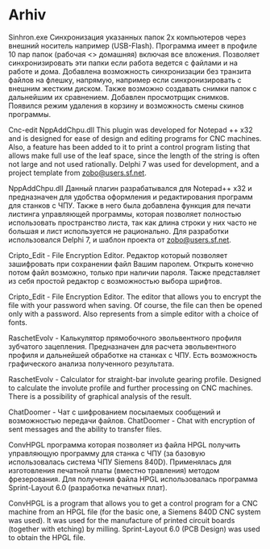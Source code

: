 # Arhiv
Sinhron.exe
Синхронизация указанных папок 2х компьютеров через внешний носитель например (USB-Flash). Программа имеет в профиле 10 пар папок (рабочая <> домашняя) включая все вложения. Позволяет синхронизировать эти папки если работа ведется с файлами и на работе и дома. Добавлена возможность синхронизации без транзита файлов на флешку, напрямую, например если синхронизировать с внешним жестким диском. Также возможно создавать снимки папок с дальнейшим их сравнением. Добавлен просмотрщик снимков. Появился режим удаления в корзину и возможность смены скинов программы.

Cnc-edit NppAddChpu.dll
This plugin was developed for Notepad ++ x32 and is designed for ease of design and
  editing programs for CNC machines.   Also, a feature has been added to it to print a control program listing that allows   make full use of the leaf space, since the length of the string is often not large and   not used rationally.   Delphi 7 was used for development, and a project template from zobo@users.sf.net.
  
NppAddChpu.dll
 Данный плагин разрабатывался для Notepad++ x32  и предназначен для удобства оформления и 
редактирования программ для станков с ЧПУ. Также в него была добавлена функция для печати листинга управляющей программы, которая позволяет полностью использовать пространство листа, так как длина строки у них часто не большая и лист используется не рационально. Для разработки использовался Delphi 7, и шаблон проекта от zobo@users.sf.net.

Cripto_Edit - File Encryption Editor. 
  Редактор который позволяет зашифровать при сохранении файл Вашим паролем.
Открыть конечно потом файл возможно, только при наличии пароля. Также представляет
из себя простой редактор с возможностью выбора шрифтов.

Cripto_Edit - File Encryption Editor. 
The editor that allows you to encrypt the file with your password when saving.
Of course, the file can then be opened only with a password. Also represents
from a simple editor with a choice of fonts.

RaschetEvolv - Калькулятор прямобочного эвольвентного профиля зубчатого зацепления. 
Предназначен для расчета эвольвентного профиля и дальнейшей обработке на 
станках с ЧПУ. Есть возможность графического анализа полученного результата.

RaschetEvolv - Calculator for straight-bar involute gearing profile.
Designed to calculate the involute profile and further processing on
CNC machines. There is a possibility of graphical analysis of the result.

ChatDoomer - Чат с шифрованием посылаемых сообщений и возможностью передачи файлов.
ChatDoomer - Chat with encryption of sent messages and the ability to transfer files.

ConvHPGL программа которая позволяет из файла HPGL получить управляющую программу 
для станка с ЧПУ (за базовую использовалась система ЧПУ Siemens 840D). Применялась 
для изготовления печатной платы (вместно травления) методом фрезерования. Для получения
файла HPGL использовалась программа Sprint-Layout 6.0 (разработка печатных плат).

ConvHPGL is a program that allows you to get a control program for a CNC machine from 
an HPGL file (for the basic one, a Siemens 840D CNC system was used). It was used for 
the manufacture of printed circuit boards (together with etching) by milling. 
Sprint-Layout 6.0 (PCB Design) was used to obtain the HPGL file.
